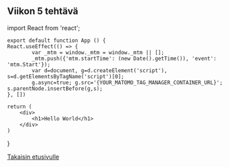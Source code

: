 ## Viikon 5 tehtävä

import React from 'react';

    export default function App () {
    React.useEffect(() => {
            var _mtm = window._mtm = window._mtm || [];
            _mtm.push({'mtm.startTime': (new Date().getTime()), 'event': 'mtm.Start'});
            var d=document, g=d.createElement('script'), s=d.getElementsByTagName('script')[0];
            g.async=true; g.src='{YOUR_MATOMO_TAG_MANAGER_CONTAINER_URL}'; s.parentNode.insertBefore(g,s);
    }, [])

    return (
        <div>
            <h1>Hello World</h1>
        </div>
    )
   }

[Takaisin etusivulle](index.md)
